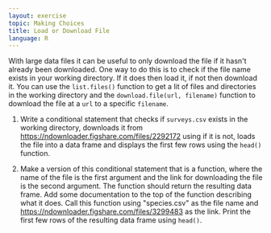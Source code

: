 ```yaml
---
layout: exercise
topic: Making Choices
title: Load or Download File
language: R
---
```


With large data files it can be useful to only download the file if it hasn't
already been downloaded. One way to do this is to check if the file name exists
in your working directory. If it does then load it, if not then download it. You
can use the `list.files()` function to get a lit of files and directories in the
working directory and the `download.file(url, filename)` function to download
the file at a `url` to a specific `filename`.

1. Write a conditional statement that checks if `surveys.csv` exists in the
   working directory, downloads it from
   <https://ndownloader.figshare.com/files/2292172> using if it is not, loads the file
   into a data frame and displays the first few rows using the `head()`
   function.

2. Make a version of this conditional statement that is a function, where the
   name of the file is the first argument and the link for downloading the file
   is the second argument. The function should return the resulting data frame.
   Add some documentation to the top of the function describing what it does.
   Call this function using "species.csv" as the file name and
   <https://ndownloader.figshare.com/files/3299483> as the link. Print the first
   few rows of the resulting data frame using `head()`.
